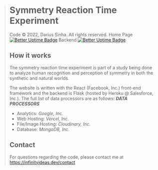 > # Symmetry Reaction Time Experiment
> Code &copy; 2022, Darius Sinha. All rights reserved.
> Home Page [![Better Uptime Badge](https://betteruptime.com/status-badges/v1/monitor/fltq.svg)](https://betteruptime.com/?utm_source=status_badge) Backend  [![Better Uptime Badge](https://betteruptime.com/status-badges/v1/monitor/fltn.svg)](https://betteruptime.com/?utm_source=status_badge)
> ## How it works
> The symmetry reaction time experiment is part of a study being done to analyze human recognition and perception of symmetry in both the synthetic and natural worlds. 
> 
> The website is written with the React (Facebook, Inc.) front-end framework and the backend is Flask (hosted by Heroku @ Salesforce, Inc.). The full list of data processors are as follows:
> ***DATA PROCESSORS***
> * Analytics: *Google, Inc.*
> * Web Hosting: *Vercel, Inc.*
> * File/Image Hosting: *Cloudinary, Inc.*
> * Database: *MongoDB, Inc.*
> ## Contact
> For questions regarding the code, please contact me at https://infinityideas.dev/contact
